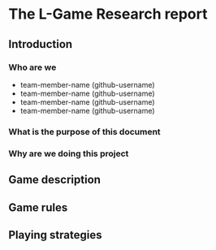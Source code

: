 # The L-Game Research report 
## Introduction

### Who are we
- team-member-name (github-username)
- team-member-name (github-username)
- team-member-name (github-username)
- team-member-name (github-username)

### What is the purpose of this document
### Why are we doing this project

## Game description
## Game rules
## Playing strategies
